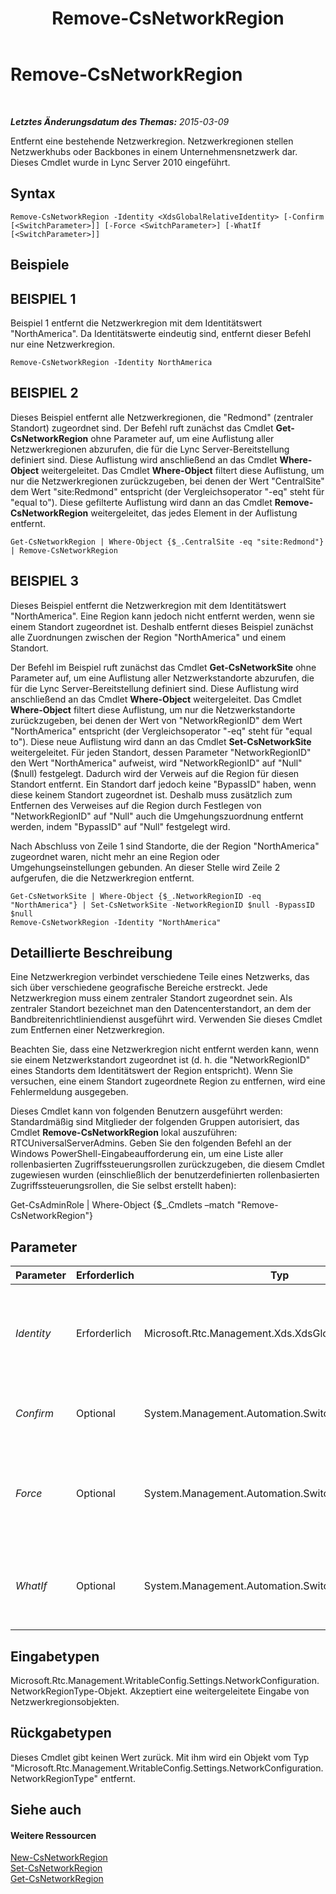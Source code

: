 ﻿---
title: Remove-CsNetworkRegion
TOCTitle: Remove-CsNetworkRegion
ms:assetid: 661dce40-f601-4181-b8f1-3277a76d5df4
ms:mtpsurl: https://technet.microsoft.com/de-de/library/Gg398466(v=OCS.15)
ms:contentKeyID: 49294236
ms.date: 05/19/2016
mtps_version: v=OCS.15
ms.translationtype: HT
---

# Remove-CsNetworkRegion

 

_**Letztes Änderungsdatum des Themas:** 2015-03-09_

Entfernt eine bestehende Netzwerkregion. Netzwerkregionen stellen Netzwerkhubs oder Backbones in einem Unternehmensnetzwerk dar. Dieses Cmdlet wurde in Lync Server 2010 eingeführt.

## Syntax

    Remove-CsNetworkRegion -Identity <XdsGlobalRelativeIdentity> [-Confirm [<SwitchParameter>]] [-Force <SwitchParameter>] [-WhatIf [<SwitchParameter>]]

## Beispiele

## BEISPIEL 1

Beispiel 1 entfernt die Netzwerkregion mit dem Identitätswert "NorthAmerica". Da Identitätswerte eindeutig sind, entfernt dieser Befehl nur eine Netzwerkregion.

    Remove-CsNetworkRegion -Identity NorthAmerica

## BEISPIEL 2

Dieses Beispiel entfernt alle Netzwerkregionen, die "Redmond" (zentraler Standort) zugeordnet sind. Der Befehl ruft zunächst das Cmdlet **Get-CsNetworkRegion** ohne Parameter auf, um eine Auflistung aller Netzwerkregionen abzurufen, die für die Lync Server-Bereitstellung definiert sind. Diese Auflistung wird anschließend an das Cmdlet **Where-Object** weitergeleitet. Das Cmdlet **Where-Object** filtert diese Auflistung, um nur die Netzwerkregionen zurückzugeben, bei denen der Wert "CentralSite" dem Wert "site:Redmond" entspricht (der Vergleichsoperator "-eq" steht für "equal to"). Diese gefilterte Auflistung wird dann an das Cmdlet **Remove-CsNetworkRegion** weitergeleitet, das jedes Element in der Auflistung entfernt.

    Get-CsNetworkRegion | Where-Object {$_.CentralSite -eq "site:Redmond"} | Remove-CsNetworkRegion

## BEISPIEL 3

Dieses Beispiel entfernt die Netzwerkregion mit dem Identitätswert "NorthAmerica". Eine Region kann jedoch nicht entfernt werden, wenn sie einem Standort zugeordnet ist. Deshalb entfernt dieses Beispiel zunächst alle Zuordnungen zwischen der Region "NorthAmerica" und einem Standort.

Der Befehl im Beispiel ruft zunächst das Cmdlet **Get-CsNetworkSite** ohne Parameter auf, um eine Auflistung aller Netzwerkstandorte abzurufen, die für die Lync Server-Bereitstellung definiert sind. Diese Auflistung wird anschließend an das Cmdlet **Where-Object** weitergeleitet. Das Cmdlet **Where-Object** filtert diese Auflistung, um nur die Netzwerkstandorte zurückzugeben, bei denen der Wert von "NetworkRegionID" dem Wert "NorthAmerica" entspricht (der Vergleichsoperator "-eq" steht für "equal to"). Diese neue Auflistung wird dann an das Cmdlet **Set-CsNetworkSite** weitergeleitet. Für jeden Standort, dessen Parameter "NetworkRegionID" den Wert "NorthAmerica" aufweist, wird "NetworkRegionID" auf "Null" ($null) festgelegt. Dadurch wird der Verweis auf die Region für diesen Standort entfernt. Ein Standort darf jedoch keine "BypassID" haben, wenn diese keinem Standort zugeordnet ist. Deshalb muss zusätzlich zum Entfernen des Verweises auf die Region durch Festlegen von "NetworkRegionID" auf "Null" auch die Umgehungszuordnung entfernt werden, indem "BypassID" auf "Null" festgelegt wird.

Nach Abschluss von Zeile 1 sind Standorte, die der Region "NorthAmerica" zugeordnet waren, nicht mehr an eine Region oder Umgehungseinstellungen gebunden. An dieser Stelle wird Zeile 2 aufgerufen, die die Netzwerkregion entfernt.

    Get-CsNetworkSite | Where-Object {$_.NetworkRegionID -eq "NorthAmerica"} | Set-CsNetworkSite -NetworkRegionID $null -BypassID $null
    Remove-CsNetworkRegion -Identity "NorthAmerica"

## Detaillierte Beschreibung

Eine Netzwerkregion verbindet verschiedene Teile eines Netzwerks, das sich über verschiedene geografische Bereiche erstreckt. Jede Netzwerkregion muss einem zentraler Standort zugeordnet sein. Als zentraler Standort bezeichnet man den Datencenterstandort, an dem der Bandbreitenrichtliniendienst ausgeführt wird. Verwenden Sie dieses Cmdlet zum Entfernen einer Netzwerkregion.

Beachten Sie, dass eine Netzwerkregion nicht entfernt werden kann, wenn sie einem Netzwerkstandort zugeordnet ist (d. h. die "NetworkRegionID" eines Standorts dem Identitätswert der Region entspricht). Wenn Sie versuchen, eine einem Standort zugeordnete Region zu entfernen, wird eine Fehlermeldung ausgegeben.

Dieses Cmdlet kann von folgenden Benutzern ausgeführt werden: Standardmäßig sind Mitglieder der folgenden Gruppen autorisiert, das Cmdlet **Remove-CsNetworkRegion** lokal auszuführen: RTCUniversalServerAdmins. Geben Sie den folgenden Befehl an der Windows PowerShell-Eingabeaufforderung ein, um eine Liste aller rollenbasierten Zugriffssteuerungsrollen zurückzugeben, die diesem Cmdlet zugewiesen wurden (einschließlich der benutzerdefinierten rollenbasierten Zugriffssteuerungsrollen, die Sie selbst erstellt haben):

Get-CsAdminRole | Where-Object {$\_.Cmdlets –match "Remove-CsNetworkRegion"}

## Parameter


<table>
<colgroup>
<col style="width: 25%" />
<col style="width: 25%" />
<col style="width: 25%" />
<col style="width: 25%" />
</colgroup>
<thead>
<tr class="header">
<th>Parameter</th>
<th>Erforderlich</th>
<th>Typ</th>
<th>Beschreibung</th>
</tr>
</thead>
<tbody>
<tr class="odd">
<td><p><em>Identity</em></p></td>
<td><p>Erforderlich</p></td>
<td><p>Microsoft.Rtc.Management.Xds.XdsGlobalRelativeIdentity</p></td>
<td><p>Die eindeutige ID der Netzwerkregion, die entfernt werden soll. Der Identitätswert liegt als Zeichenfolge vor, die diese Region eindeutig identifiziert.</p></td>
</tr>
<tr class="even">
<td><p><em>Confirm</em></p></td>
<td><p>Optional</p></td>
<td><p>System.Management.Automation.SwitchParameter</p></td>
<td><p>Fordert Sie vor der Ausführung des Befehls zum Bestätigen auf.</p></td>
</tr>
<tr class="odd">
<td><p><em>Force</em></p></td>
<td><p>Optional</p></td>
<td><p>System.Management.Automation.SwitchParameter</p></td>
<td><p>Unterdrückt alle Bestätigungsaufforderungen, die andernfalls vor der Durchführung von Änderungen angezeigt würden.</p></td>
</tr>
<tr class="even">
<td><p><em>WhatIf</em></p></td>
<td><p>Optional</p></td>
<td><p>System.Management.Automation.SwitchParameter</p></td>
<td><p>Beschreibt die Auswirkungen einer Ausführung des Befehls, ohne den Befehl tatsächlich auszuführen.</p></td>
</tr>
</tbody>
</table>


## Eingabetypen

Microsoft.Rtc.Management.WritableConfig.Settings.NetworkConfiguration.NetworkRegionType-Objekt. Akzeptiert eine weitergeleitete Eingabe von Netzwerkregionsobjekten.

## Rückgabetypen

Dieses Cmdlet gibt keinen Wert zurück. Mit ihm wird ein Objekt vom Typ "Microsoft.Rtc.Management.WritableConfig.Settings.NetworkConfiguration.NetworkRegionType" entfernt.

## Siehe auch

#### Weitere Ressourcen

[New-CsNetworkRegion](new-csnetworkregion.md)  
[Set-CsNetworkRegion](set-csnetworkregion.md)  
[Get-CsNetworkRegion](get-csnetworkregion.md)

